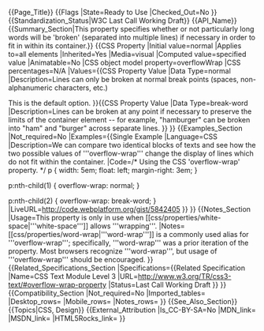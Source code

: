 {{Page_Title}}
{{Flags
|State=Ready to Use
|Checked_Out=No
}}
{{Standardization_Status|W3C Last Call Working Draft}}
{{API_Name}}
{{Summary_Section|This property specifies whether or not particularly long words will be 'broken' (separated into multiple lines) if necessary in order to fit in within its container.}}
{{CSS Property
|Initial value=normal
|Applies to=all elements
|Inherited=Yes
|Media=visual
|Computed value=specified value
|Animatable=No
|CSS object model property=overflowWrap
|CSS percentages=N/A
|Values={{CSS Property Value
|Data Type=normal
|Description=Lines can only be broken at normal break points (spaces, non-alphanumeric characters, etc.)

This is the default option.
}}{{CSS Property Value
|Data Type=break-word
|Description=Lines can be broken at any point if necessary to preserve the limits of the container element -- for example, "hamburger" can be broken into "ham" and "burger" across separate lines.
}}
}}
{{Examples_Section
|Not_required=No
|Examples={{Single Example
|Language=CSS
|Description=We can compare two identical blocks of texts and see how the two possible values of '''overflow-wrap''' change the display of lines which do not fit within the container.
|Code=/* Using the CSS 'overflow-wrap' property. */
p {
	width: 5em;
	float: left;
	margin-right: 3em;
}

p:nth-child(1) {
	overflow-wrap: normal;
}

p:nth-child(2) {
	overflow-wrap: break-word;
}
|LiveURL=http://code.webplatform.org/gist/5842405
}}
}}
{{Notes_Section
|Usage=This property is only in use when [[css/properties/white-space|'''white-space''']] allows '''wrapping'''.
|Notes=[[css/properties/word-wrap|'''word-wrap''']] is a commonly used alias for '''overflow-wrap'''; specifically, '''word-wrap''' was a prior iteration of the property.  Most browsers recognize '''word-wrap''', but usage of '''overflow-wrap''' should be encouraged.
}}
{{Related_Specifications_Section
|Specifications={{Related Specification
|Name=CSS Text Module Level 3
|URL=http://www.w3.org/TR/css3-text/#overflow-wrap-property
|Status=Last Call Working Draft
}}
}}
{{Compatibility_Section
|Not_required=No
|Imported_tables=
|Desktop_rows=
|Mobile_rows=
|Notes_rows=
}}
{{See_Also_Section}}
{{Topics|CSS, Design}}
{{External_Attribution
|Is_CC-BY-SA=No
|MDN_link=
|MSDN_link=
|HTML5Rocks_link=
}}